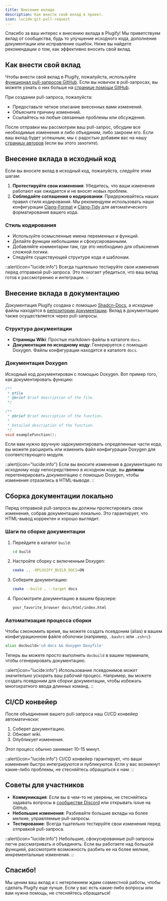 ```yaml
---
title: Внесение вклада
description: Как внести свой вклад в проект.
icon: lucide:git-pull-request
---
```


Спасибо за ваш интерес к внесению вклада в Plugify! Мы приветствуем вклад от сообщества, будь то улучшение исходного кода, дополнение документации или исправление ошибок. Ниже вы найдете рекомендации о том, как эффективно вносить свой вклад.

## **Как внести свой вклад**

Чтобы внести свой вклад в Plugify, пожалуйста, используйте [функционал pull-запросов GitHub](https://github.com/your-username/plugify/pulls). Если вы новичок в pull-запросах, вы можете узнать о них больше на [странице помощи GitHub](https://help.github.com/articles/using-pull-requests/).

При создании pull-запроса, пожалуйста:
- Предоставьте четкое описание внесенных вами изменений.
- Объясните причину изменений.
- Ссылайтесь на любые связанные проблемы или обсуждения.

После отправки мы рассмотрим ваш pull-запрос, обсудим все необходимые изменения и либо объединим, либо закроем его. Если ваш вклад будет успешным, мы с радостью добавим вас на нашу [страницу авторов](/introduction/credits) (если вы этого захотите).

## **Внесение вклада в исходный код**

Если вы вносите вклад в исходный код, пожалуйста, следуйте этим шагам:

1. **Протестируйте свои изменения**: Убедитесь, что ваши изменения работают как ожидается и не вносят новых проблем.
2. **Соблюдайте соглашения о кодировании**: Придерживайтесь наших правил стиля кодирования. Мы рекомендуем использовать наши конфигурации [Clang-Format](https://clang.llvm.org/docs/ClangFormat.html) и [Clang-Tidy](https://clang.llvm.org/extra/clang-tidy/) для автоматического форматирования вашего кода.

### **Стиль кодирования**
- Используйте осмысленные имена переменных и функций.
- Делайте функции небольшими и сфокусированными.
- Добавляйте комментарии там, где это необходимо для объяснения сложной логики.
- Следуйте существующей структуре кода и шаблонам.

::alert{icon="lucide:info"}
Всегда тщательно тестируйте свои изменения перед отправкой pull-запроса. Это помогает убедиться, что ваш вклад готов к рассмотрению и интеграции.
::

## **Внесение вклада в документацию**

Документация Plugify создана с помощью [Shadcn-Docs](https://shadcn-docs-nuxt.vercel.app/), а исходные файлы находятся в [репозитории документации](https://github.com/untrustedmodders/untrustedmodders.github.io). Вклад в документацию также осуществляется через pull-запросы.

### **Структура документации**
- **Страницы Wiki**: Простые markdown-файлы в каталоге `docs`.
- **Документация по исходному коду**: Генерируется с помощью Doxygen. Файлы конфигурации находятся в каталоге `docs`.

### **Документация Doxygen**
Исходный код документирован с помощью Doxygen. Вот пример того, как документировать функцию:

```c++
/**
 * @file
 * @brief Brief description of the file.
 */

/**
 * @brief Brief description of the function.
 *
 * Detailed description of the function.
 */
void exampleFunction();
```

Если вам нужно вручную задокументировать определенные части кода, вы можете расширить или изменить файл конфигурации Doxygen для соответствующего модуля.

::alert{icon="lucide:info"}
Если вы вносите изменения в документацию по исходному коду непосредственно в исходном коде, вы **должны** перегенерировать документацию с помощью Doxygen, чтобы изменения отразились в HTML-выводе.
::

## **Сборка документации локально**

Перед отправкой pull-запроса вы должны протестировать свои изменения, собрав документацию локально. Это гарантирует, что HTML-вывод корректен и хорошо выглядит.

### **Шаги по сборке документации**
1. Перейдите в каталог `build`:
   ```bash
   cd build
   ```
2. Настройте сборку с включенным Doxygen:
   ```bash
   cmake .. -DPLUGIFY_BUILD_DOCS=ON
   ```
3. Соберите документацию:
   ```bash
   cmake --build . --target docs
   ```
4. Просмотрите документацию в вашем браузере:
   ```bash
   your_favorite_browser docs/html/index.html
   ```

### **Автоматизация процесса сборки**
Чтобы сэкономить время, вы можете создать псевдоним (alias) в вашем конфигурационном файле оболочки (например, `.bashrc` или `.zshrc`):
```bash
alias docbuild='cd docs && doxygen Doxyfile'
```
Теперь вы можете просто выполнить `docbuild` в вашем терминале, чтобы сгенерировать документацию.

::alert{icon="lucide:info"}
Использование псевдонимов может значительно ускорить ваш рабочий процесс. Например, вы можете создать псевдоним для сборки документации, чтобы избежать многократного ввода длинных команд.
::

## **CI/CD конвейер**

После объединения вашего pull-запроса наш CI/CD конвейер автоматически:
1. Соберет документацию.
2. Обновит wiki.
3. Опубликует изменения.

Этот процесс обычно занимает 10-15 минут.

::alert{icon="lucide:info"}
CI/CD конвейер гарантирует, что ваши изменения быстро интегрируются и публикуются. Если у вас возникнут какие-либо проблемы, не стесняйтесь обращаться к нам.
::


## **Советы для участников**
- **Коммуникация**: Если вы в чем-то не уверены, не стесняйтесь задавать вопросы в [сообществе Discord](https://discord.gg/rX9TMmpang) или открывать issue на GitHub.
- **Небольшие изменения**: Разбивайте большие вклады на более мелкие, управляемые pull-запросы.
- **Тестирование**: Всегда тщательно тестируйте свои изменения перед отправкой pull-запроса.

::alert{icon="lucide:info"}
Небольшие, сфокусированные pull-запросы легче рассматривать и объединять. Если вы работаете над большой функцией, рассмотрите возможность разбить ее на более мелкие, инкрементальные изменения.
::

## **Спасибо!**

Мы ценим ваш вклад и с нетерпением ждем совместной работы, чтобы сделать Plugify еще лучше. Если у вас есть какие-либо вопросы или вам нужна помощь, не стесняйтесь обращаться!